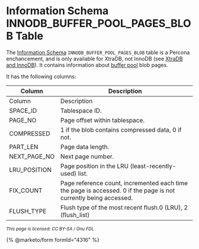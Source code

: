 # Information Schema INNODB\_BUFFER\_POOL\_PAGES\_BLOB Table

The [Information Schema](../../) `INNODB_BUFFER_POOL_PAGES_BLOB` table is a Percona enchancement, and is only available for XtraDB, not InnoDB (see [XtraDB and InnoDB](../../../../../../../server-usage/storage-engines/innodb/)). It contains information about [buffer pool](../../../../../../../server-usage/storage-engines/innodb/innodb-buffer-pool.md) blob pages.

It has the following columns:

| Column         | Description                                                                                                      |
| -------------- | ---------------------------------------------------------------------------------------------------------------- |
| Column         | Description                                                                                                      |
| SPACE\_ID      | Tablespace ID.                                                                                                   |
| PAGE\_NO       | Page offset within tablespace.                                                                                   |
| COMPRESSED     | 1 if the blob contains compressed data, 0 if not.                                                                |
| PART\_LEN      | Page data length.                                                                                                |
| NEXT\_PAGE\_NO | Next page number.                                                                                                |
| LRU\_POSITION  | Page position in the LRU (least-recently-used) list.                                                             |
| FIX\_COUNT     | Page reference count, incremented each time the page is accessed. 0 if the page is not currently being accessed. |
| FLUSH\_TYPE    | Flush type of the most recent flush.0 (LRU), 2 (flush\_list)                                                     |

<sub>_This page is licensed: CC BY-SA / Gnu FDL_</sub>

{% @marketo/form formId="4316" %}
